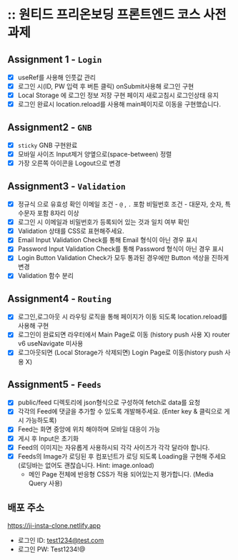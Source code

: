 # :: 원티드 프리온보딩 프론트엔드 코스 사전과제
## Assignment 1 - `Login`

- [x] useRef를 사용해 인풋값 관리
- [x] 로그인 시(ID, PW 입력 후 버튼 클릭) onSubmit사용해 로그인 구현
- [x] Local Storage 에 로그인 정보 저장 구현 페이지 새로고침시 로그인상태 유지
- [x] 로그인 완료시 location.reload를 사용해 main페이지로 이동을 구현했습니다.

## Assignment2 - `GNB`

- [x] `sticky` GNB 구현완료
- [x] 모바일 사이즈 Input제거 양옆으로(space-between) 정렬
- [x] 가장 오른쪽 아이콘을 Logout으로 변경

## Assignment3 - `Validation`

- [x] 정규식 으로 유효성 확인 이메일 조건 - `@` , `.` 포함 비밀번호 조건 - 대문자, 숫자, 특수문자 포함 8자리 이상
- [x] 로그인 시 이메일과 비밀번호가 등록되어 있는 것과 일치 여부 확인
- [x] Validation 상태를 CSS로 표현해주세요.
- [x] Email Input
      Validation Check를 통해 Email 형식이 아닌 경우 표시
- [x] Password Input
      Validation Check를 통해 Password 형식이 아닌 경우 표시
- [x] Login Button
      Validation Check가 모두 통과된 경우에만 Button 색상을 진하게 변경
- [x] Validation 함수 분리

## Assignment4 - `Routing`

- [x] 로그인,로그아웃 시 라우팅 로직을 통해 페이지가 이동 되도록 location.reload를 사용해 구현
- [x] 로그인이 완료되면 라우터에서 Main Page로 이동 (history push 사용 X) router v6 useNavigate 미사용
- [x] 로그아웃되면 (Local Storage가 삭제되면) Login Page로 이동(history push 사용 X)

## Assignment5 - `Feeds`

- [x] public/feed 디렉토리에 json형식으로 구성하여 fetch로 data를 요청
- [x] 각각의 Feed에 댓글을 추가할 수 있도록 개발해주세요. (Enter key & 클릭으로 게시 가능하도록)
- [x] Feed는 화면 중앙에 위치 해야하며 모바일 대응이 가능
- [x] 게시 후 Input은 초기화
- [x] Feed의 이미지는 자유롭게 사용하시되 각각 사이즈가 각각 달라야 합니다.
- [x] Feeds의 Image가 로딩된 후 컴포넌트가 로딩 되도록 Loading을 구현해 주세요 (로딩바는 없어도 괜찮습니다. Hint: image.onload)
  - 메인 Page 전체에 반응형 CSS가 적용 되어있는지 평가합니다. (Media Query 사용)

## 배포 주소

https://ji-insta-clone.netlify.app

- 로그인 ID: test1234@test.com
- 로그인 PW: Test1234!@
